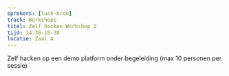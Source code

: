 ```yaml
---
sprekers: [luck-bron]
track: Workshops
titel: Zelf hacken Workshop 2
tijd: 14:30-15-30
locatie: Zaal A
---
```

Zelf hacken op een demo platform onder begeleiding (max 10 personen per sessie)




